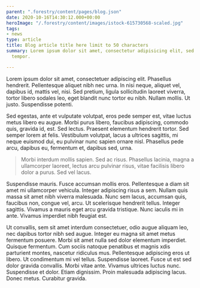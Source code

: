 ```yaml
---
parent: ".forestry/content/pages/blog.json"
date: 2020-10-16T14:30:12.000+00:00
heroImage: "/.forestry/content/images/istock-615730568-scaled.jpg"
tags:
- news
type: article
title: Blog article title here limit to 50 characters
summary: Lorem ipsum dolor sit amet, consectetur adipisicing elit, sed do eiusmod
  tempor.

---
```

Lorem ipsum dolor sit amet, consectetuer adipiscing elit. Phasellus hendrerit. Pellentesque aliquet nibh nec urna. In nisi neque, aliquet vel, dapibus id, mattis vel, nisi. Sed pretium, ligula sollicitudin laoreet viverra, tortor libero sodales leo, eget blandit nunc tortor eu nibh. Nullam mollis. Ut justo. Suspendisse potenti.

Sed egestas, ante et vulputate volutpat, eros pede semper est, vitae luctus metus libero eu augue. Morbi purus libero, faucibus adipiscing, commodo quis, gravida id, est. Sed lectus. Praesent elementum hendrerit tortor. Sed semper lorem at felis. Vestibulum volutpat, lacus a ultrices sagittis, mi neque euismod dui, eu pulvinar nunc sapien ornare nisl. Phasellus pede arcu, dapibus eu, fermentum et, dapibus sed, urna.

> Morbi interdum mollis sapien. Sed ac risus. Phasellus lacinia, magna a ullamcorper laoreet, lectus arcu pulvinar risus, vitae facilisis libero dolor a purus. Sed vel lacus.

Suspendisse mauris. Fusce accumsan mollis eros. Pellentesque a diam sit amet mi ullamcorper vehicula. Integer adipiscing risus a sem. Nullam quis massa sit amet nibh viverra malesuada. Nunc sem lacus, accumsan quis, faucibus non, congue vel, arcu. Ut scelerisque hendrerit tellus. Integer sagittis. Vivamus a mauris eget arcu gravida tristique. Nunc iaculis mi in ante. Vivamus imperdiet nibh feugiat est.

Ut convallis, sem sit amet interdum consectetuer, odio augue aliquam leo, nec dapibus tortor nibh sed augue. Integer eu magna sit amet metus fermentum posuere. Morbi sit amet nulla sed dolor elementum imperdiet. Quisque fermentum. Cum sociis natoque penatibus et magnis xdis parturient montes, nascetur ridiculus mus. Pellentesque adipiscing eros ut libero. Ut condimentum mi vel tellus. Suspendisse laoreet. Fusce ut est sed dolor gravida convallis. Morbi vitae ante. Vivamus ultrices luctus nunc. Suspendisse et dolor. Etiam dignissim. Proin malesuada adipiscing lacus. Donec metus. Curabitur gravida.